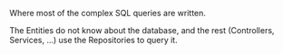 Where most of the complex SQL queries are written.

The Entities do not know about the database,
and the rest (Controllers, Services, …) use the Repositories to query it.
